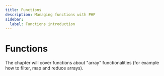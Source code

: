 ```yaml
---
title: Functions
description: Managing functions with PHP
sidebar:
  label: Functions introduction
---
```


# Functions
The chapter will cover functions about "array" functionalities (for example how to filter, map and reduce arrays).